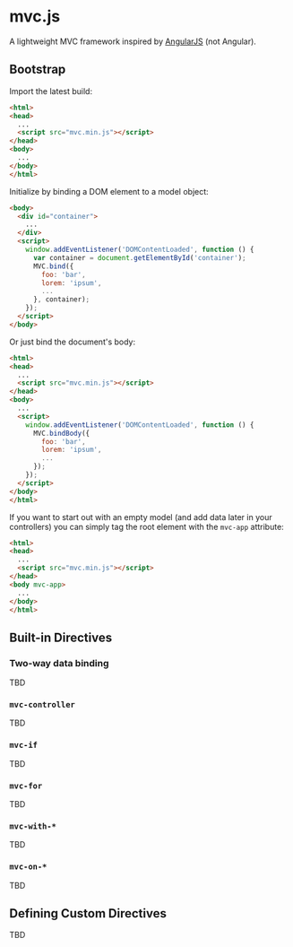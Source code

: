 # mvc.js

A lightweight MVC framework inspired by [AngularJS](https://angularjs.org/) (not Angular).

## Bootstrap

Import the latest build:

```html
<html>
<head>
  ...
  <script src="mvc.min.js"></script>
</head>
<body>
  ...
</body>
</html>
```

Initialize by binding a DOM element to a model object:

```html
<body>
  <div id="container">
    ...
  </div>
  <script>
    window.addEventListener('DOMContentLoaded', function () {
      var container = document.getElementById('container');
      MVC.bind({
        foo: 'bar',
        lorem: 'ipsum',
        ...
      }, container);
    });
  </script>
</body>
```

Or just bind the document's body:

```html
<html>
<head>
  ...
  <script src="mvc.min.js"></script>
</head>
<body>
  ...
  <script>
    window.addEventListener('DOMContentLoaded', function () {
      MVC.bindBody({
        foo: 'bar',
        lorem: 'ipsum',
        ...
      });
    });
  </script>
</body>
</html>
```

If you want to start out with an empty model (and add data later in your
controllers) you can simply tag the root element with the `mvc-app` attribute:

```html
<html>
<head>
  ...
  <script src="mvc.min.js"></script>
</head>
<body mvc-app>
  ...
</body>
</html>
```

## Built-in Directives

### Two-way data binding

TBD

### `mvc-controller`

TBD

### `mvc-if`

TBD

### `mvc-for`

TBD

### `mvc-with-*`

TBD

### `mvc-on-*`

TBD

## Defining Custom Directives

TBD
